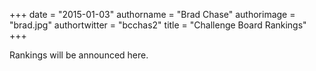 +++
date = "2015-01-03"
authorname = "Brad Chase"
authorimage = "brad.jpg"
authortwitter = "bcchas2"
title = "Challenge Board Rankings"
+++

Rankings will be announced here.
